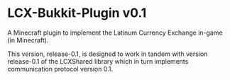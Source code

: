 # LCX-Bukkit-Plugin v0.1
A Minecraft plugin to implement the Latinum Currency Exchange in-game (in Minecraft).

This version, release-0.1, is designed to work in tandem with version release-0.1 of the LCXShared library which in turn implements communication protocol version 0.1.

